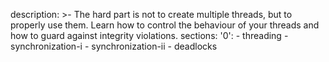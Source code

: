 description: >-
  The hard part is not to create multiple threads, but to properly use them.
  Learn how to control the behaviour of your threads and how to guard against
  integrity violations.
sections:
  '0':
    - threading
    - synchronization-i
    - synchronization-ii
    - deadlocks

